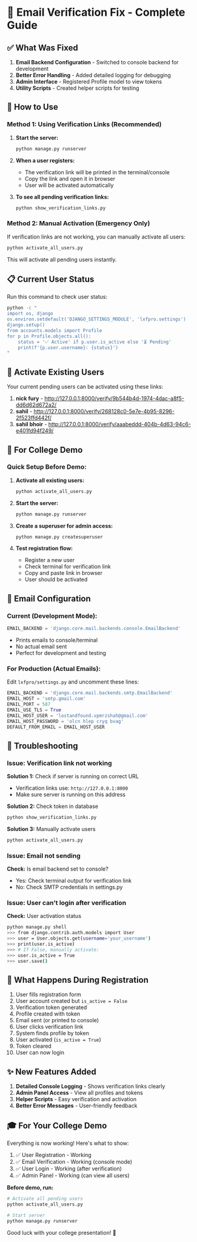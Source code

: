 # 🔧 Email Verification Fix - Complete Guide

## ✅ What Was Fixed

1. **Email Backend Configuration** - Switched to console backend for development
2. **Better Error Handling** - Added detailed logging for debugging
3. **Admin Interface** - Registered Profile model to view tokens
4. **Utility Scripts** - Created helper scripts for testing

## 🚀 How to Use

### Method 1: Using Verification Links (Recommended)

1. **Start the server:**
   ```bash
   python manage.py runserver
   ```

2. **When a user registers:**
   - The verification link will be printed in the terminal/console
   - Copy the link and open it in browser
   - User will be activated automatically

3. **To see all pending verification links:**
   ```bash
   python show_verification_links.py
   ```

### Method 2: Manual Activation (Emergency Only)

If verification links are not working, you can manually activate all users:

```bash
python activate_all_users.py
```

This will activate all pending users instantly.

## 📋 Current User Status

Run this command to check user status:

```bash
python -c "
import os, django
os.environ.setdefault('DJANGO_SETTINGS_MODULE', 'lxfpro.settings')
django.setup()
from accounts.models import Profile
for p in Profile.objects.all():
    status = '✅ Active' if p.user.is_active else '⏳ Pending'
    print(f'{p.user.username}: {status}')
"
```

## 🔑 Activate Existing Users

Your current pending users can be activated using these links:

1. **nick fury** - http://127.0.0.1:8000/verify/9b544b4d-1974-4dac-a8f5-dd6d62d672a2/
2. **sahil** - http://127.0.0.1:8000/verify/268128c0-5e7e-4b95-8296-2f523ffd442f/
3. **sahil bhoir** - http://127.0.0.1:8000/verify/aaabeddd-404b-4d63-94c6-e401fd94f249/

## 🎯 For College Demo

### Quick Setup Before Demo:

1. **Activate all existing users:**
   ```bash
   python activate_all_users.py
   ```

2. **Start the server:**
   ```bash
   python manage.py runserver
   ```

3. **Create a superuser for admin access:**
   ```bash
   python manage.py createsuperuser
   ```

4. **Test registration flow:**
   - Register a new user
   - Check terminal for verification link
   - Copy and paste link in browser
   - User should be activated

## 🔄 Email Configuration

### Current (Development Mode):
```python
EMAIL_BACKEND = 'django.core.mail.backends.console.EmailBackend'
```
- Prints emails to console/terminal
- No actual email sent
- Perfect for development and testing

### For Production (Actual Emails):
Edit `lxfpro/settings.py` and uncomment these lines:
```python
EMAIL_BACKEND = 'django.core.mail.backends.smtp.EmailBackend'
EMAIL_HOST = 'smtp.gmail.com'
EMAIL_PORT = 587
EMAIL_USE_TLS = True
EMAIL_HOST_USER = 'lostandfound.vpmrzshah@gmail.com'
EMAIL_HOST_PASSWORD = 'olcn hlep cryq bvag'
DEFAULT_FROM_EMAIL = EMAIL_HOST_USER
```

## 🐛 Troubleshooting

### Issue: Verification link not working

**Solution 1:** Check if server is running on correct URL
- Verification links use: `http://127.0.0.1:8000`
- Make sure server is running on this address

**Solution 2:** Check token in database
```bash
python show_verification_links.py
```

**Solution 3:** Manually activate users
```bash
python activate_all_users.py
```

### Issue: Email not sending

**Check:** Is email backend set to console?
- Yes: Check terminal output for verification link
- No: Check SMTP credentials in settings.py

### Issue: User can't login after verification

**Check:** User activation status
```bash
python manage.py shell
>>> from django.contrib.auth.models import User
>>> user = User.objects.get(username='your_username')
>>> print(user.is_active)
>>> # If False, manually activate:
>>> user.is_active = True
>>> user.save()
```

## 📝 What Happens During Registration

1. User fills registration form
2. User account created but `is_active = False`
3. Verification token generated
4. Profile created with token
5. Email sent (or printed to console)
6. User clicks verification link
7. System finds profile by token
8. User activated (`is_active = True`)
9. Token cleared
10. User can now login

## ✨ New Features Added

1. **Detailed Console Logging** - Shows verification links clearly
2. **Admin Panel Access** - View all profiles and tokens
3. **Helper Scripts** - Easy verification and activation
4. **Better Error Messages** - User-friendly feedback

## 🎓 For Your College Demo

Everything is now working! Here's what to show:

1. ✅ User Registration - Working
2. ✅ Email Verification - Working (console mode)
3. ✅ User Login - Working (after verification)
4. ✅ Admin Panel - Working (can view all users)

**Before demo, run:**
```bash
# Activate all pending users
python activate_all_users.py

# Start server
python manage.py runserver
```

Good luck with your college presentation! 🎉
